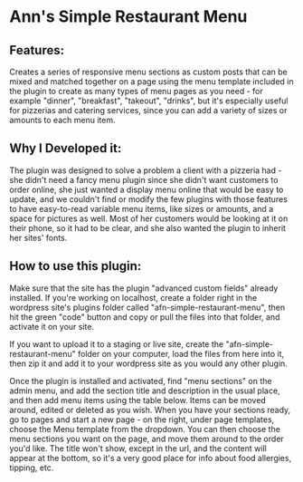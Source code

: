 <h1>Ann's Simple Restaurant Menu</h1>
<h2>Features:</h2>
<p>Creates a series of responsive menu sections as custom posts that can be mixed and matched together on a page using the menu template included in the plugin to create as many types of menu pages as you need - for example "dinner", "breakfast", "takeout", "drinks", but it's especially useful for pizzerias and catering services, since you can add a variety of sizes or amounts to each menu item. </p>
<h2>Why I Developed it:</h2>
<p>The plugin was designed to solve a problem a client with a pizzeria had - she didn't need a fancy menu plugin since she didn't want customers to order online, she just wanted a display menu online that would be easy to update, and we couldn't find or modify the few plugins with those features to have easy-to-read variable menu items, like sizes or amounts, and a space for pictures as well. Most of her customers would be looking at it on their phone, so it had to be clear, and she also wanted the plugin to inherit her sites' fonts. </p>
<h2>How to use this plugin:</h2>
<p>Make sure that the site has the plugin "advanced custom fields" already installed.
If you're working on localhost, create a folder right in the wordpress site's plugins folder called "afn-simple-restaurant-menu", then hit the green "code" button and copy or pull the files into that folder, and activate it on your site.</p>
<p>If you want to upload it to a staging or live site, create the "afn-simple-restaurant-menu" folder on your computer, load the files from here into it, then zip it and add it to your wordpress site as you would any other plugin.</p>
<p>Once the plugin is installed and activated, find "menu sections" on the admin menu, and add the section title and description in the usual place, and then add menu items using the table below. Items can be moved around, edited or deleted as you wish.
When you have your sections ready, go to pages and start a new page - on the right, under page templates, choose the Menu template from the dropdown. You can then choose the menu sections you want on the page, and move them around to the order you'd like. The title won't show, except in the url, and the content will appear at the bottom, so it's a very good place for info about food allergies, tipping, etc.</p>